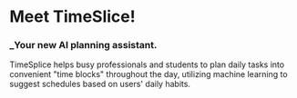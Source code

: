 # **Meet TimeSlice!**
### _Your new AI planning assistant.


TimeSplice helps busy professionals and students to plan daily tasks into convenient "time blocks" throughout the day, 
utilizing machine learning to suggest schedules based on users' daily habits.
